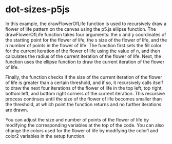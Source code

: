 # dot-sizes-p5js

In this example, the drawFlowerOfLife function is used to recursively draw a flower of life pattern on the canvas using the p5.js ellipse function. The drawFlowerOfLife function takes four arguments: the x and y coordinates of the starting point for the flower of life, the s size of the flower of life, and the n number of points in the flower of life. The function first sets the fill color for the current iteration of the flower of life using the value of n, and then calculates the radius of the current iteration of the flower of life. Next, the function uses the ellipse function to draw the current iteration of the flower of life.

Finally, the function checks if the size of the current iteration of the flower of life is greater than a certain threshold, and if so, it recursively calls itself to draw the next four iterations of the flower of life in the top left, top right, bottom left, and bottom right corners of the current iteration. This recursive process continues until the size of the flower of life becomes smaller than the threshold, at which point the function returns and no further iterations are drawn.

You can adjust the size and number of points of the flower of life by modifying the corresponding variables at the top of the code. You can also change the colors used for the flower of life by modifying the color1 and color2 variables in the setup function.



